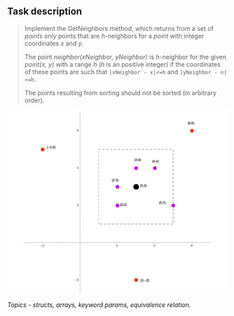## Task description ##

> Implement the GetNeighbors method, which returns from a set of *points* only points that are *h*-neighbors for a *point* with integer coordinates *x* and *y*.
>
> The point *neighbor(xNeighbor, yNeighbor)* is *h*-neighbor for the given *point(x, y)* with a range *h* (*h* is an positive integer)
> if the coordinates of these points are such that `|xNeighbor - x|<=h` and `|yNeighbor - n|<=h`.
>
> The points resulting from sorting should not be sorted (in arbitrary order).      

![Scheme](ToGetNeighborsMethod.jpg)
      
*Topics - structs, arrays, keyword params, equivalence relation.*
